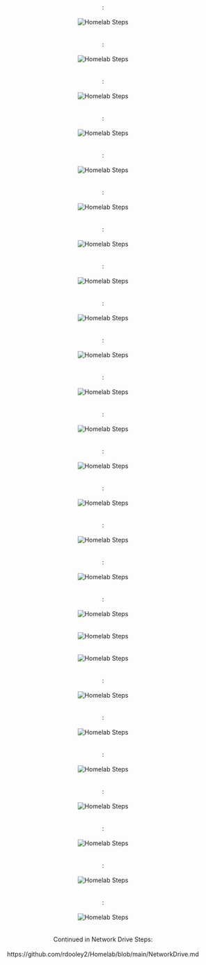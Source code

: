 <p align="center">
: <br/><br />
<img src="https://i.imgur.com/58rEzxr.png" alt="Homelab Steps">
<br />
<br />
<br />
: <br/><br />
<img src="https://i.imgur.com/VGNRKLW.png" alt="Homelab Steps">
<br />
<br />
<br />
: <br/><br />
<img src="https://i.imgur.com/ixR6S7W.png" alt="Homelab Steps">
<br />
<br />
<br />
: <br/><br />
<img src="https://i.imgur.com/WzmNrB5.png" alt="Homelab Steps">
<br />
<br />
<br />
: <br/><br />
<img src="https://i.imgur.com/QvX6HXJ.png" alt="Homelab Steps">
<br />
<br />
<br />
: <br/><br />
<img src="https://i.imgur.com/XgjxMSi.png" alt="Homelab Steps">
<br />
<br />
<br />
: <br/><br />
<img src="https://i.imgur.com/xaXG76S.png" alt="Homelab Steps">
<br />
<br />
<br />
: <br/><br />
<img src="https://i.imgur.com/7a1zrnC.png" alt="Homelab Steps">
<br />
<br />
<br />
: <br/><br />
<img src="https://i.imgur.com/HkfOR0d.png" alt="Homelab Steps">
<br />
<br />
<br />
: <br/><br />
<img src="https://i.imgur.com/LCyWlNc.png" alt="Homelab Steps">
<br />
<br />
<br />
: <br/><br />
<img src="https://i.imgur.com/RGAG43f.png" alt="Homelab Steps">
<br />
<br />
<br />
: <br/><br />
<img src="https://i.imgur.com/b0FiPkY.png" alt="Homelab Steps">
<br />
<br />
<br />
: <br/><br />
<img src="https://i.imgur.com/ZW0OBqa.png" alt="Homelab Steps">
<br />
<br />
<br />
: <br/><br />
<img src="https://i.imgur.com/ch2oRA7.png" alt="Homelab Steps">
<br />
<br />
<br />
: <br/><br />
<img src="https://i.imgur.com/zZ4itN4.png" alt="Homelab Steps">
<br />
<br />
<br />
: <br/><br />
<img src="https://i.imgur.com/nFhHkxf.png" alt="Homelab Steps">
<br />
<br />
<br />
: <br/><br />
<img src="https://i.imgur.com/IgJQaO5.png" alt="Homelab Steps">
<br />
<br />
<br />
<img src="https://i.imgur.com/KSudUPy.png" alt="Homelab Steps">
<br />
<br />
<br />
<img src="https://i.imgur.com/jTDvnvH.png" alt="Homelab Steps">
<br />
<br />
<br />
: <br/><br />
<img src="https://i.imgur.com/s37qx1g.png" alt="Homelab Steps">
<br />
<br />
<br />
: <br/><br />
<img src="https://i.imgur.com/jMvT0nj.png" alt="Homelab Steps">
<br />
<br />
<br />
: <br/><br />
<img src="https://i.imgur.com/GSp5ZC0.png" alt="Homelab Steps">
<br />
<br />
<br />
: <br/><br />
<img src="https://i.imgur.com/MWKfXZQ.png" alt="Homelab Steps">
<br />
<br />
<br />
: <br/><br />
<img src="https://i.imgur.com/eSxhYxa.png" alt="Homelab Steps">
<br />
<br />
<br />
: <br/><br />
<img src="https://i.imgur.com/coSpXxv.png" alt="Homelab Steps">
<br />
<br />
<br />
: <br/><br />
<img src="https://i.imgur.com/7xdEgnh.png" alt="Homelab Steps">
<br />
<br />
<br />
Continued in Network Drive Steps: <br/><br />
https://github.com/rdooley2/Homelab/blob/main/NetworkDrive.md
